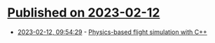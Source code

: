 # [Published on 2023-02-12](index.md)

* [2023-02-12, 09:54:29](https://lobste.rs/s/rsmyve/physics_based_flight_simulation_with_c) - [Physics-based flight simulation with C++](https://www.jakobmaier.at/posts/flight-simulation/)
